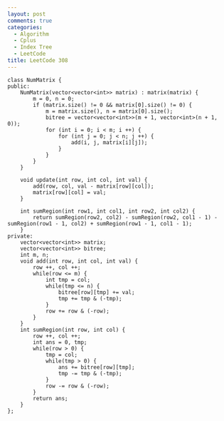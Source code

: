 ```yaml
---
layout: post
comments: true
categories: 
  - Algorithm
  - Cplus
  - Index Tree
  - LeetCode
title: LeetCode 308
---
```


    class NumMatrix {
    public:
        NumMatrix(vector<vector<int>> matrix) : matrix(matrix) {
            m = 0, n = 0;
            if (matrix.size() != 0 && matrix[0].size() != 0) {
                m = matrix.size(), n = matrix[0].size();
                bitree = vector<vector<int>>(m + 1, vector<int>(n + 1, 0));
                for (int i = 0; i < m; i ++) {
                    for (int j = 0; j < n; j ++) {
                        add(i, j, matrix[i][j]);
                    }
                }
            }
        }

        void update(int row, int col, int val) {
            add(row, col, val - matrix[row][col]);
            matrix[row][col] = val;
        }

        int sumRegion(int row1, int col1, int row2, int col2) {
            return sumRegion(row2, col2) - sumRegion(row2, col1 - 1) - sumRegion(row1 - 1, col2) + sumRegion(row1 - 1, col1 - 1);
        }
    private:
        vector<vector<int>> matrix;
        vector<vector<int>> bitree;
        int m, n;
        void add(int row, int col, int val) {
            row ++, col ++;
            while(row <= m) {
                int tmp = col;
                while(tmp <= n) {
                    bitree[row][tmp] += val;
                    tmp += tmp & (-tmp);
                }
                row += row & (-row);
            }
        }
        int sumRegion(int row, int col) {
            row ++, col ++;
            int ans = 0, tmp;
            while(row > 0) {
                tmp = col;
                while(tmp > 0) {
                    ans += bitree[row][tmp];
                    tmp -= tmp & (-tmp);
                }
                row -= row & (-row);
            }
            return ans;
        }
    };
